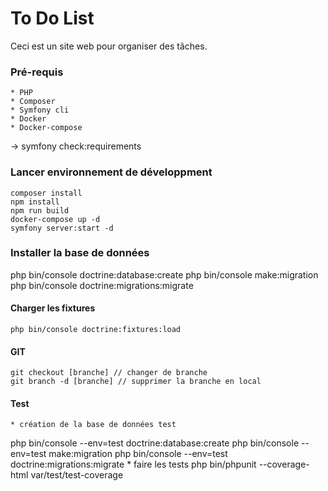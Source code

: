 # To Do List

Ceci est un site web pour organiser des tâches.

### Pré-requis
    * PHP
    * Composer
    * Symfony cli
    * Docker
    * Docker-compose

-> symfony check:requirements

### Lancer environnement de développment

    composer install
    npm install
    npm run build
    docker-compose up -d
    symfony server:start -d

### Installer la base de données

php bin/console doctrine:database:create
php bin/console make:migration
php bin/console doctrine:migrations:migrate

#### Charger les fixtures

    php bin/console doctrine:fixtures:load

#### GIT

    git checkout [branche] // changer de branche
    git branch -d [branche] // supprimer la branche en local

#### Test
    * création de la base de données test
php bin/console --env=test doctrine:database:create
php bin/console --env=test make:migration
php bin/console --env=test doctrine:migrations:migrate
    * faire les tests
php bin/phpunit --coverage-html var/test/test-coverage